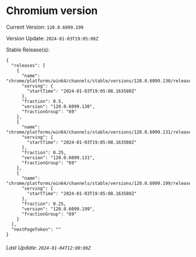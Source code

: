 # Chromium version

Current Version: `120.0.6099.199`

Version Update: `2024-01-03T19:05:08Z`

Stable Release(s):
```
{
  "releases": [
    {
      "name": "chrome/platforms/win64/channels/stable/versions/120.0.6099.130/releases/1704308708",
      "serving": {
        "startTime": "2024-01-03T19:05:08.163580Z"
      },
      "fraction": 0.5,
      "version": "120.0.6099.130",
      "fractionGroup": "69"
    },
    {
      "name": "chrome/platforms/win64/channels/stable/versions/120.0.6099.131/releases/1704308708",
      "serving": {
        "startTime": "2024-01-03T19:05:08.163580Z"
      },
      "fraction": 0.25,
      "version": "120.0.6099.131",
      "fractionGroup": "69"
    },
    {
      "name": "chrome/platforms/win64/channels/stable/versions/120.0.6099.199/releases/1704308708",
      "serving": {
        "startTime": "2024-01-03T19:05:08.163580Z"
      },
      "fraction": 0.25,
      "version": "120.0.6099.199",
      "fractionGroup": "69"
    }
  ],
  "nextPageToken": ""
}
```

###### Last Update: `2024-01-04T12:00:06Z`
        
